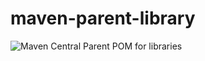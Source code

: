 # maven-parent-library
![Maven Central](https://img.shields.io/maven-central/v/io.github.jamoamo/maven-parent-library)
Parent POM for libraries
